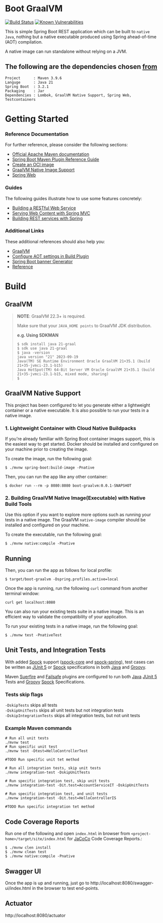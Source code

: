 # Boot GraalVM
[![Build Status](https://github.com/gpottepalem/boot-graalvm/actions/workflows/build-pull-request.yml/badge.svg)](https://github.com/gpottepalem/boot-graalvm/actions/workflows/build-pull-request.yml/badge.svg)
[![Known Vulnerabilities](https://snyk.io/test/github/gpottepalem/boot-graalvm/badge.svg?targetFile=pom.xml)](https://snyk.io/test/github/gpottepalem/boot-graalvm?targetFile=pom.xml)

This is simple Spring Boot REST application which can be built to `native Java`, nothing but a native 
executable produced using Spring ahead-of-time (AOT) compilation.

A native image can run standalone without relying on a JVM.

## The following are the dependencies chosen [from](https://start.spring.io/)
```
Project      : Maven 3.9.6 
Languge      : Java 21  
Spring Boot  : 3.2.1
Packaging    : Jar
Dependencies : Lombok, GraalVM Native Support, Spring Web, Testcontainers
```
# Getting Started

### Reference Documentation
For further reference, please consider the following sections:

* [Official Apache Maven documentation](https://maven.apache.org/guides/index.html)
* [Spring Boot Maven Plugin Reference Guide](https://docs.spring.io/spring-boot/docs/3.0.5/maven-plugin/reference/html/)
* [Create an OCI image](https://docs.spring.io/spring-boot/docs/3.0.5/maven-plugin/reference/html/#build-image)
* [GraalVM Native Image Support](https://docs.spring.io/spring-boot/docs/3.0.5/reference/html/native-image.html#native-image)
* [Spring Web](https://docs.spring.io/spring-boot/docs/3.0.5/reference/htmlsingle/#web)

### Guides
The following guides illustrate how to use some features concretely:

* [Building a RESTful Web Service](https://spring.io/guides/gs/rest-service/)
* [Serving Web Content with Spring MVC](https://spring.io/guides/gs/serving-web-content/)
* [Building REST services with Spring](https://spring.io/guides/tutorials/rest/)

### Additional Links
These additional references should also help you:

* [GraalVM](https://www.graalvm.org/)
* [Configure AOT settings in Build Plugin](https://docs.spring.io/spring-boot/docs/3.0.5/maven-plugin/reference/htmlsingle/#aot)
* [Spring Boot banner Generator](https://springhow.com/spring-boot-banner-generator/)
* [Reference](https://blogs.oracle.com/java/post/go-native-with-spring-boot-3-and-graalvm)

# Build
## GraalVM
> **NOTE**: GraalVM 22.3+ is required.  
> 
> Make sure that your `JAVA_HOME points` to GraalVM JDK distribution.  
> 
> **e.g. Using SDKMAN**
> ```
> $ sdk install java 21-graal 
> $ sdk use java 21-graal
> $ java -version 
> java version "21" 2023-09-19
> Java(TM) SE Runtime Environment Oracle GraalVM 21+35.1 (build 21+35-jvmci-23.1-b15)
> Java HotSpot(TM) 64-Bit Server VM Oracle GraalVM 21+35.1 (build 21+35-jvmci-23.1-b15, mixed mode, sharing)
> $
> ```
> 
## GraalVM Native Support

This project has been configured to let you generate either a lightweight container or a native executable.
It is also possible to run your tests in a native image.

### 1. Lightweight Container with Cloud Native Buildpacks
If you're already familiar with Spring Boot container images support, this is the easiest way to get started.
Docker should be installed and configured on your machine prior to creating the image.

To create the image, run the following goal:

```
$ ./mvnw spring-boot:build-image -Pnative
```

Then, you can run the app like any other container:

```
$ docker run --rm -p 8080:8080 boot-graalvm:0.0.1-SNAPSHOT
```

### 2.  Building GraalVM Native Image(Executable) with Native Build Tools
Use this option if you want to explore more options such as running your tests in a native image.
The GraalVM `native-image` compiler should be installed and configured on your machine.

To create the executable, run the following goal:

```
$ ./mvnw native:compile -Pnative
```

## Running
Then, you can run the app as follows for local profile:
```
$ target/boot-graalvm -Dspring.profiles.active=local
```

Once the app is running, run the following `curl` command from another terminal window:
```
curl get localhost:8080
```

You can also run your existing tests suite in a native image.
This is an efficient way to validate the compatibility of your application.

To run your existing tests in a native image, run the following goal:

```
$ ./mvnw test -PnativeTest
```

## Unit Tests, and Integration Tests
With added [Spock](https://github.com/spockframework/spock) support ([spock-core](https://mvnrepository.com/artifact/org.spockframework/spock-core) and 
[spock-spring](https://mvnrepository.com/artifact/org.spockframework/spock-spring)), test cases can be written 
 as [JUnit 5](https://junit.org/junit5/) or [Spock](https://spockframework.org/) specifications in both 
[Java](https://dev.java/) and [Groovy](https://groovy-lang.org/).

Maven [Suerfire](https://maven.apache.org/surefire/maven-surefire-plugin/) and 
[Failsafe](https://maven.apache.org/surefire/maven-failsafe-plugin/) plugins are configured to run both 
[Java](https://dev.java/) [JUnit 5](https://junit.org/junit5/) Tests
and [Groovy](https://groovy-lang.org/) [Spock](https://github.com/spockframework/spock)  Specifications.

### Tests skip flags  
`-DskipTests` skips all tests  
`-DskipUnitTests` skips all unit tests but not integration tests  
`-DskipIntegrationTests` skips all integration tests, but not unit tests  

### Example Maven commands 
```
# Run all unit tests
./mvnw test
# Run specific unit test
./mvnw test -Dtest=HelloControllerTest

#TODO Run specific unit tet method

# Run all integration tests, skip unit tests
./mvnw integration-test -DskipUnitTests

# Run specific integration test, skip unit tests
./mvnw integration-test -Dit.test=AccountServiceIT -DskipUnitTests

# Run specific integration test, and unit tests
./mvnw integration-test -Dit.test=HelloControllerIS

#TODO Run specific integration tet method
```

## Code Coverage Reports
Run one of the following and open `index.html` in browser from `<project-home>/target/site/index.html` 
for [JaCoCo](https://www.eclemma.org/jacoco/) Code Coverage Reports.:
```
$ ./mvnw clen install
$ ./mvnw clean test
$ ./mvnw native:compile -Pnative
```

## Swagger UI
Once the app is up and running, just go to http://localhost:8080/swagger-ui/index.html in the browser to test end-points.

## Actuator
http://localhost:8080/actuator

